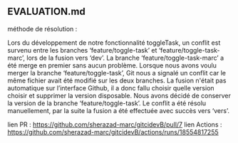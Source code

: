 ## EVALUATION.md


méthode de résolution : 

Lors du développement de notre fonctionnalité toggleTask, un conflit est survenu entre les branches ‘feature/toggle-task’ et ‘feature/toggle-task-marc’, lors de la fusion vers ‘dev’. La branche ‘feature/toggle-task-marc’ a été merge en premier sans aucun problème.
Lorsque nous avons voulu merger la branche ‘feature/toggle-task’, Git nous a signalé un conflit car le même fichier avait été modifié sur les deux branches.
La fusion n'était pas automatique sur l’interface Github, il a donc fallu choisir quelle version choisir et supprimer la version disposable. 
Nous avons décidé de conserver la version de la branche ‘feature/toggle-task’.
Le conflit a été résolu manuellement, par la suite la fusion a été effectuée avec succès vers ‘vers’.

lien PR : https://github.com/sherazad-marc/gitcidevB/pull/7
lien Actions : https://github.com/sherazad-marc/gitcidevB/actions/runs/18554817255



